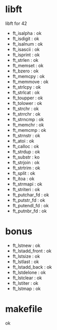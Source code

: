 # libft
libft for 42

- ft_isalpha : ok
- ft_isdigit : ok
- ft_isalnum : ok
- ft_isascii : ok
- ft_isprint : ok
- ft_strlen : ok
- ft_memset : ok
- ft_bzero : ok
- ft_memcpy : ok
- ft_memmove : ok
- ft_strlcpy : ok
- ft_strlcat : ok
- ft_toupper : ok
- ft_tolower : ok
- ft_strchr : ok
- ft_strrchr : ok
- ft_strncmp : ok
- ft_memchr : ok
- ft_memcmp : ok 
- ft_strnstr : ok
- ft_atoi : ok
- ft_calloc : ok
- ft_strdup : ok
- ft_substr : ko
- ft_strjoin : ok
- ft_strtrim : ok
- ft_split : ok
- ft_itoa : ok
- ft_strmapi : ok 
- ft_striteri : ok 
- ft_putchar_fd : ok
- ft_putstr_fd : ok
- ft_putendl_fd : ok
- ft_putnbr_fd : ok

# bonus

- ft_lstnew : ok
- ft_lstadd_front : ok
- ft_lstsize : ok
- ft_lstlast : ok
- ft_lstadd_back : ok
- ft_lstdelone : ok
- ft_lstclear : ok
- ft_lstiter : ok
- ft_lstmap : ok

# makefile
ok
